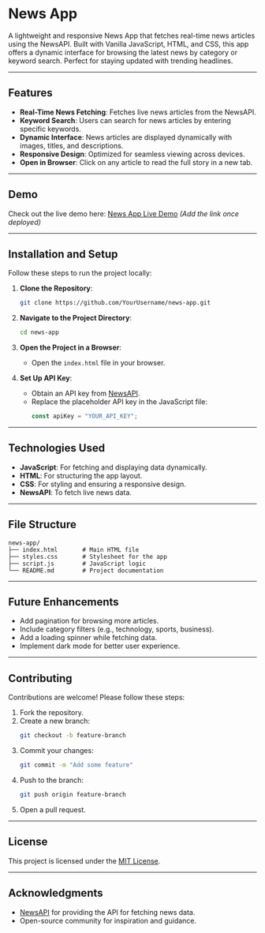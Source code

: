# News App

A lightweight and responsive News App that fetches real-time news articles using the NewsAPI. Built with Vanilla JavaScript, HTML, and CSS, this app offers a dynamic interface for browsing the latest news by category or keyword search. Perfect for staying updated with trending headlines.

---

## Features

- **Real-Time News Fetching**: Fetches live news articles from the NewsAPI.
- **Keyword Search**: Users can search for news articles by entering specific keywords.
- **Dynamic Interface**: News articles are displayed dynamically with images, titles, and descriptions.
- **Responsive Design**: Optimized for seamless viewing across devices.
- **Open in Browser**: Click on any article to read the full story in a new tab.

---

## Demo

Check out the live demo here: [News App Live Demo](#) *(Add the link once deployed)*

---

## Installation and Setup

Follow these steps to run the project locally:

1. **Clone the Repository**:
   ```bash
   git clone https://github.com/YourUsername/news-app.git
   ```

2. **Navigate to the Project Directory**:
   ```bash
   cd news-app
   ```

3. **Open the Project in a Browser**:
   - Open the `index.html` file in your browser.

4. **Set Up API Key**:
   - Obtain an API key from [NewsAPI](https://newsapi.org/).
   - Replace the placeholder API key in the JavaScript file:
     ```javascript
     const apiKey = "YOUR_API_KEY";
     ```

---

## Technologies Used

- **JavaScript**: For fetching and displaying data dynamically.
- **HTML**: For structuring the app layout.
- **CSS**: For styling and ensuring a responsive design.
- **NewsAPI**: To fetch live news data.

---

## File Structure

```
news-app/
├── index.html       # Main HTML file
├── styles.css       # Stylesheet for the app
├── script.js        # JavaScript logic
└── README.md        # Project documentation
```

---

## Future Enhancements

- Add pagination for browsing more articles.
- Include category filters (e.g., technology, sports, business).
- Add a loading spinner while fetching data.
- Implement dark mode for better user experience.

---

## Contributing

Contributions are welcome! Please follow these steps:

1. Fork the repository.
2. Create a new branch:
   ```bash
   git checkout -b feature-branch
   ```
3. Commit your changes:
   ```bash
   git commit -m "Add some feature"
   ```
4. Push to the branch:
   ```bash
   git push origin feature-branch
   ```
5. Open a pull request.

---

## License

This project is licensed under the [MIT License](LICENSE).

---

## Acknowledgments

- [NewsAPI](https://newsapi.org/) for providing the API for fetching news data.
- Open-source community for inspiration and guidance.

